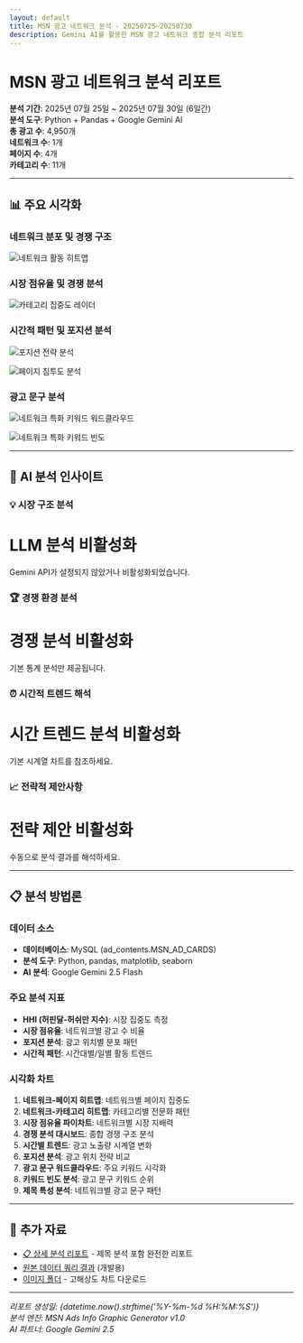 ```yaml
---
layout: default
title: MSN 광고 네트워크 분석 - 20250725~20250730
description: Gemini AI를 활용한 MSN 광고 네트워크 종합 분석 리포트
---
```


# MSN 광고 네트워크 분석 리포트

**분석 기간**: 2025년 07월 25일 ~ 2025년 07월 30일 (6일간)  
**분석 도구**: Python + Pandas + Google Gemini AI  
**총 광고 수**: 4,950개  
**네트워크 수**: 1개  
**페이지 수**: 4개  
**카테고리 수**: 11개  

---

## 📊 주요 시각화

### 네트워크 분포 및 경쟁 구조

![네트워크 활동 히트맵](images/network_activity_heatmap_popin_2025-07-25_2025-07-30.png)

### 시장 점유율 및 경쟁 분석

![카테고리 집중도 레이더](images/category_concentration_radar_popin_2025-07-25_2025-07-30.png)

### 시간적 패턴 및 포지션 분석

![포지션 전략 분석](images/position_strategy_analysis_popin_2025-07-25_2025-07-30.png)

![페이지 침투도 분석](images/page_penetration_chart_popin_2025-07-25_2025-07-30.png)

### 광고 문구 분석

![네트워크 특화 키워드 워드클라우드](images/title_wordcloud_popin_2025-07-25_2025-07-30.png)

![네트워크 특화 키워드 빈도](images/keyword_frequency_popin_2025-07-25_2025-07-30.png)

---

## 🤖 AI 분석 인사이트

### 💡 시장 구조 분석

# LLM 분석 비활성화

Gemini API가 설정되지 않았거나 비활성화되었습니다.

### 🏆 경쟁 환경 분석

# 경쟁 분석 비활성화

기본 통계 분석만 제공됩니다.

### ⏰ 시간적 트렌드 해석

# 시간 트렌드 분석 비활성화

기본 시계열 차트를 참조하세요.

### 📈 전략적 제안사항

# 전략 제안 비활성화

수동으로 분석 결과를 해석하세요.

---

## 📋 분석 방법론

### 데이터 소스
- **데이터베이스**: MySQL (ad_contents.MSN_AD_CARDS)
- **분석 도구**: Python, pandas, matplotlib, seaborn
- **AI 분석**: Google Gemini 2.5 Flash

### 주요 분석 지표
- **HHI (허핀달-허쉬만 지수)**: 시장 집중도 측정
- **시장 점유율**: 네트워크별 광고 수 비율  
- **포지션 분석**: 광고 위치별 분포 패턴
- **시간적 패턴**: 시간대별/일별 활동 트렌드

### 시각화 차트
1. **네트워크-페이지 히트맵**: 네트워크별 페이지 집중도
2. **네트워크-카테고리 히트맵**: 카테고리별 전문화 패턴
3. **시장 점유율 파이차트**: 네트워크별 시장 지배력
4. **경쟁 분석 대시보드**: 종합 경쟁 구조 분석
5. **시간별 트렌드**: 광고 노출량 시계열 변화
6. **포지션 분석**: 광고 위치 전략 비교
7. **광고 문구 워드클라우드**: 주요 키워드 시각화
8. **키워드 빈도 분석**: 광고 문구 키워드 순위
9. **제목 특성 분석**: 네트워크별 광고 문구 패턴

---

## 🔗 추가 자료

- [📋 상세 분석 리포트](./report.md) - 제목 분석 포함 완전한 리포트
- [원본 데이터 쿼리 결과](./raw_data_summary.json) (개발용)
- [이미지 폴더](./images/) - 고해상도 차트 다운로드

---

*리포트 생성일: {datetime.now().strftime('%Y-%m-%d %H:%M:%S')}*  
*분석 엔진: MSN Ads Info Graphic Generator v1.0*  
*AI 파트너: Google Gemini 2.5*
